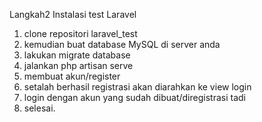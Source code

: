 Langkah2 Instalasi test Laravel
1. clone repositori laravel_test
2. kemudian buat database MySQL di server anda
3. lakukan migrate database
4. jalankan php artisan serve
5. membuat akun/register
6. setalah berhasil registrasi akan diarahkan ke view login
7. login dengan akun yang sudah dibuat/diregistrasi tadi
8. selesai.
